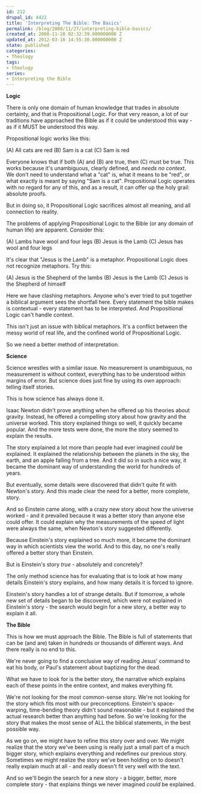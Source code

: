 ```yaml
---
id: 212
drupal_id: 4422
title: 'Interpreting The Bible: The Basics'
permalink: /blog/2008/11/27/interpreting-bible-basics/
created_at: 2008-11-28 02:32:39.000000000 Z
updated_at: 2012-03-16 14:55:30.000000000 Z
state: published
categories:
- Theology
tags:
- theology
series:
- Interpreting the Bible
---
```

<strong>Logic
</strong>

There is only one domain of human knowledge that trades in absolute certainty, and that is Propositional Logic. For that very reason, a lot of our traditions have approached the Bible as if it could be understood this way - as if it MUST be understood this way.

Propositional logic works like this:

(A) All cats are red
(B) Sam is a cat
(C) Sam is red

Everyone knows that if both (A) and (B) are true, then (C) must be true. This works because it's unambiguous, clearly defined, and <em>needs no context</em>. We don't need to understand what a "cat" is, what it means to be "red", or what exactly is meant by saying "Sam is a cat". Propositional Logic operates with no regard for any of this, and as a result, it can offer up the holy grail: absolute proofs.

But in doing so, it Propositional Logic sacrifices almost all meaning, and all connection to reality.

The problems of applying Propositional Logic to the Bible (or any domain of human life) are apparent. Consider this:

(A) Lambs have wool and four legs
(B) Jesus is the Lamb
(C) Jesus has wool and four legs

It's clear that "Jesus is the Lamb" is a metaphor. Propositional Logic does not recognize metaphors. Try this:

(A) Jesus is the Shepherd of the lambs
(B) Jesus is the Lamb
(C) Jesus is the Shepherd of himself

Here we have clashing metaphors. Anyone who's ever tried to put together a biblical argument sees the shortfall here. Every statement the bible makes is contextual - every statement has to be interpreted. And Propositional Logic can't handle context.

This isn't just an issue with biblical metaphors. It's a conflict between the messy world of real life, and the confined world of Propositional Logic.

So we need a better method of interpretation.

<strong>Science</strong>

Science wrestles with a similar issue. No measurement is unambiguous, no measurement is without context, everything has to be understood within margins of error. But science does just fine by using its own approach: telling itself stories.

This is how science has always done it.

Isaac Newton didn't prove anything when he offered up his theories about gravity. Instead, he offered a compelling story about how gravity and the universe worked. This story explained things so well, it quickly became popular. And the more tests were done, the more the story seemed to explain the results.

The story explained a lot more than people had ever imagined <em>could</em> be explained. It explained the relationship between the planets in the sky, the earth, and an apple falling from a tree. And it did so in such a nice way, it became the dominant way of understanding the world for hundreds of years.

But eventually, some details were discovered that didn't quite fit with Newton's story. And this made clear the need for a better, more complete, story.

And so Einstein came along, with a crazy new story about how the universe worked - and it prevailed because it was a better story than anyone else could offer. It could explain why the measurements of the speed of light were always the same, when Newton's story suggested differently.

Because Einstein's story explained so much more, it became the dominant way in which scientists view the world. And to this day, no one's really offered a better story than Einstein.

But is Einstein's story <em>true</em> - absolutely and concretely?

The only method science has for evaluating that is to look at how many details Einstein's story explains, and how many details it is forced to ignore.

Einstein's story handles a lot of strange details. But if tomorrow, a whole new set of details began to be discovered, which were not explained in Einstein's story - the search would begin for a new story, a better way to explain it all.

<strong>The Bible</strong>

This is how we must approach the Bible. The Bible is full of statements that can be (and are) taken in hundreds or thousands of different ways. And there really is no end to this.

We're never going to find a conclusive way of reading Jesus' command to eat his body, or Paul's statement about baptizing for the dead.

What we have to look for is the better story, the narrative which explains each of these points in the entire context, and makes everything fit.

We're not looking for the most common-sense story. We're not looking for the story which fits most with our preconceptions. Einstein's space-warping, time-bending theory didn't sound reasonable - but it explained the actual research better than anything had before. So we're looking for the story that makes the most sense of ALL the biblical statements, in the best possible way.

As we go on, we might have to refine this story over and over. We might realize that the story we've been using is really just a small part of a much bigger story, which explains everything and redefines our previous story. Sometimes we might realize the story we've been holding on to doesn't really explain much at all - and really doesn't fit very well with the text.

And so we'll begin the search for a new story - a bigger, better, more complete story - that explains things we never imagined <em>could</em> be explained.
